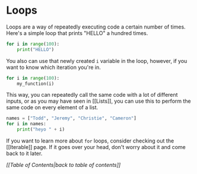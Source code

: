 # Loops
Loops are a way of repeatedly executing code a certain number of times.
Here's a simple loop that prints "HELLO" a hundred times.
```python
for i in range(100):
	print("HELLO")
```
You also can use that newly created `i` variable in the loop, however, if you want to know which iteration you're in.
```python
for i in range(100):
	my_function(i)
```
This way, you can repeatedly call the same code with a lot of different inputs, or as you may have seen in [[Lists]], you can use this to perform the same code on every element of a list.
```python
names = ["Todd", "Jeremy", "Christie", "Cameron"]
for i in names:
	print("heyo " + i)
```

If you want to learn more about `for` loops, consider checking out the [[Iterable]] page. If it goes over your head, don't worry about it and come back to it later.

*[[Table of Contents|back to table of contents]]*